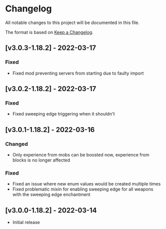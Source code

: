 # Changelog
All notable changes to this project will be documented in this file.

The format is based on [Keep a Changelog].

## [v3.0.3-1.18.2] - 2022-03-17
### Fixed
- Fixed mod preventing servers from starting due to faulty import

## [v3.0.2-1.18.2] - 2022-03-17
### Fixed
- Fixed sweeping edge triggering when it shouldn't

## [v3.0.1-1.18.2] - 2022-03-16
### Changed
- Only experience from mobs can be boosted now, experience from blocks is no longer affected
### Fixed
- Fixed an issue where new enum values would be created multiple times
- Fixed problematic mixin for enabling sweeping edge for all weapons with the sweeping edge enchantment

## [v3.0.0-1.18.2] - 2022-03-14
- Initial release

[Keep a Changelog]: https://keepachangelog.com/en/1.0.0/
